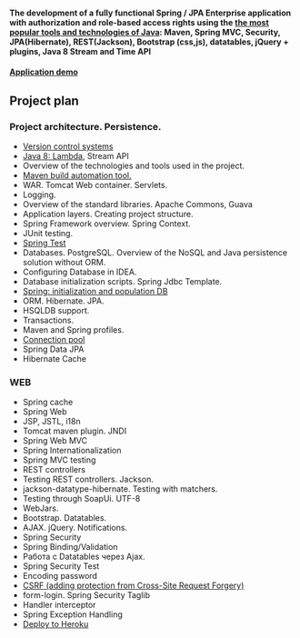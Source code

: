 ####   The development of a fully functional Spring / JPA Enterprise application with authorization and role-based access rights using the <a href="http://zeroturnaround.com/rebellabs/java-tools-and-technologies-landscape-for-2014/" target="_blank">the most popular tools and technologies of Java</a>: Maven, Spring MVC, Security, JPA(Hibernate), REST(Jackson), Bootstrap (css,js), datatables, jQuery + plugins, Java 8 Stream and Time API

#### <a href="http://topjava.herokuapp.com/" target=_blank>Application demo</a>

## Project plan
### Project architecture. Persistence.
-  <a href="https://drive.google.com/file/d/0B9Ye2auQ_NsFSUNrdVc0bDZuX2s">Version control systems</a>
-  <a href="http://www.youtube.com/watch?v=_PDIVhEs6TM">Java 8: Lambda</a>, Stream API
-  Overview of the technologies and tools used in the project.
-  <a href="https://drive.google.com/open?id=0B9Ye2auQ_NsFSlZMTXBJRXJpakU">Maven build automation tool.</a>
-  WAR. Tomcat Web container. Servlets.
-  Logging.
-  Overview of the standard libraries. Apache Commons, Guava
-  Application layers. Creating project structure.
-  Spring Framework overview. Spring Context.
-  JUnit testing.
-  <a href="https://drive.google.com/file/d/0B9Ye2auQ_NsFai1veG9qaFZlZ2s/view">Spring Test</a>
-  Databases. PostgreSQL. Overview of the NoSQL and Java persistence solution without ORM.
-  Configuring Database in IDEA.
-  Database initialization scripts. Spring Jdbc Template.
-  <a href="https://drive.google.com/file/d/0B9Ye2auQ_NsFU0Z2R190eDllYmM/view">Spring: initialization and population DB</a>
-  ORM. Hibernate. JPA.
-  HSQLDB support.
-  Transactions.
-  Maven and Spring profiles.
-  <a href="https://drive.google.com/open?id=0B9Ye2auQ_NsFTWJOdHduOWtNcTA">Connection pool</a>
-  Spring Data JPA
-  Hibernate Cache

### WEB
-  Spring cache
-  Spring Web
-  JSP, JSTL, i18n
-  Tomcat maven plugin. JNDI
-  Spring Web MVC
-  Spring Internationalization
-  Spring MVC testing
-  REST controllers
-  Testing REST controllers. Jackson.
-  jackson-datatype-hibernate. Testing with matchers.
-  Testing through SoapUi. UTF-8
-  WebJars.
-  Bootstrap. Datatables.
-  AJAX. jQuery. Notifications.
-  Spring Security
-  Spring Binding/Validation
-  Работа с Datatables через Ajax.
-  Spring Security Test
-  Encoding password
-  <a href="https://drive.google.com/file/d/0B9Ye2auQ_NsFNDlPZGdUNThzNUU/view">CSRF (adding protection from Cross-Site Request Forgery)</a>
-  form-login. Spring Security Taglib
-  Handler interceptor
-  Spring Exception Handling
-  <a href="https://drive.google.com/open?id=0B9Ye2auQ_NsFZkpVM19QWFBOQ2c">Deploy to Heroku</a>
